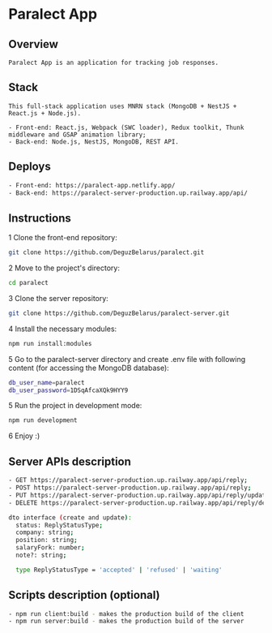 # Paralect App

## Overview

```text
Paralect App is an application for tracking job responses.
```

## Stack

```text
This full-stack application uses MNRN stack (MongoDB + NestJS + React.js + Node.js).

- Front-end: React.js, Webpack (SWC loader), Redux toolkit, Thunk middleware and GSAP animation library;
- Back-end: Node.js, NestJS, MongoDB, REST API.
```

## Deploys

```bash
- Front-end: https://paralect-app.netlify.app/
- Back-end: https://paralect-server-production.up.railway.app/api/
```

## Instructions

1 Clone the front-end repository:

```bash
git clone https://github.com/DeguzBelarus/paralect.git
```

2 Move to the project's directory:

```bash
cd paralect
```

3 Clone the server repository:

```bash
git clone https://github.com/DeguzBelarus/paralect-server.git
```

4 Install the necessary modules:

```bash
npm run install:modules
```

5 Go to the paralect-server directory and create .env file with following content (for accessing the MongoDB database):

```bash
db_user_name=paralect
db_user_password=1DSqAfcaXQk9HYY9
```

5 Run the project in development mode:

```bash
npm run development
```

6 Enjoy :)

## Server APIs description

```bash
- GET https://paralect-server-production.up.railway.app/api/reply;
- POST https://paralect-server-production.up.railway.app/api/reply;
- PUT https://paralect-server-production.up.railway.app/api/reply/update/:replyId;
- DELETE https://paralect-server-production.up.railway.app/api/reply/delete/:replyId;

dto interface (create and update):
  status: ReplyStatusType;
  company: string;
  position: string;
  salaryFork: number;
  note?: string;

  type ReplyStatusType = 'accepted' | 'refused' | 'waiting'
```

## Scripts description (optional)

```bash
- npm run client:build - makes the production build of the client
- npm run server:build - makes the production build of the server
```
